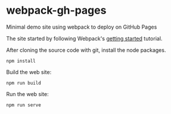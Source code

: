 # webpack-gh-pages
Minimal demo site using webpack to deploy on GitHub Pages

The site started by following Webpack's [getting started] tutorial.

After cloning the source code with git, install the node packages.

    npm install

Build the web site:

    npm run build

Run the web site:

    npm run serve

[getting started]: https://webpack.js.org/guides/getting-started/
